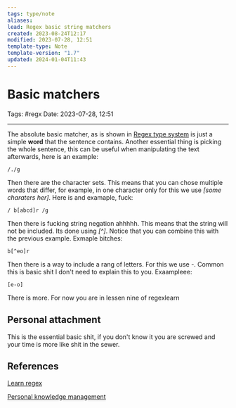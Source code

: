 ```yaml
---
tags: type/note
aliases: 
lead: Regex basic string matchers
created: 2023-08-24T12:17
modified: 2023-07-28, 12:51
template-type: Note
template-version: "1.7"
updated: 2024-01-04T11:43
---
```


# Basic matchers

Tags: #regx 
Date: 2023-07-28, 12:51

---

The absolute basic matcher, as is shown in [Regex type system](Regex%20type%20system.md) is just a simple **word** that the sentence contains. Another essential thing is picking the whole sentence, this can be useful when manipulating the text afterwards, here is an example:

```regex
/./g 
```

Then there are the character sets. This means that you can chose multiple words that differ, for example, in one character only for this we use *[some charaters her]*. Here is and examaple, fuck:

```regex
/ b[abcd]r /g
```

Then there is fucking string negation ahhhhh. This means that the string will not be included. Its done using *[^]*. Notice that you can combine this with the previous example. Exmaple bitches:

```regex
b[^eo]r
```

Then there is a way to include a rang of letters. For this we use *-*. Common this is basic shit I don't need to explain this to you. Exaampleee:

```regex
[e-o]
```

There is more. For now you are in lessen nine of regexlearn

## Personal attachment 

This is the essential basic shit, if you don't know it you are screwed and your time is more like shit in the sewer.


## References

[Learn regex](https://regexlearn.com)

[Personal knowledge management](Personal%20knowledge%20management.md)